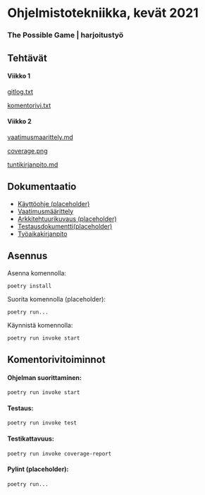 # Ohjelmistotekniikka, kevät 2021
### The Possible Game | harjoitustyö

## Tehtävät

#### Viikko 1

[gitlog.txt](https://github.com/TopiasHarjunpaa/ot-harjoitustyo/blob/main/laskarit/viikko1/gitlog.txt)

[komentorivi.txt](https://github.com/TopiasHarjunpaa/ot-harjoitustyo/blob/main/laskarit/viikko1/komentorivi.txt)

#### Viikko 2

[vaatimusmaarittely.md](https://github.com/TopiasHarjunpaa/ot-harjoitustyo/blob/main/dokumentaatio/vaatimusmaarittely.md)

[coverage.png](https://github.com/TopiasHarjunpaa/ot-harjoitustyo/blob/main/laskarit/viikko2/Coverage.png)

[tuntikirjanpito.md](https://github.com/TopiasHarjunpaa/ot-harjoitustyo/blob/main/dokumentaatio/tuntikirjanpito.md)

## Dokumentaatio

- [Käyttöohje (placeholder)]()
- [Vaatimusmäärittely](https://github.com/TopiasHarjunpaa/ot-harjoitustyo/blob/main/dokumentaatio/vaatimusmaarittely.md)
- [Arkkitehtuurikuvaus (placeholder)]()
- [Testausdokumentti(placeholder)]()
- [Työaikakirjanpito](https://github.com/TopiasHarjunpaa/ot-harjoitustyo/blob/main/dokumentaatio/tuntikirjanpito.md)

## Asennus

Asenna komennolla:

```
poetry install
```

Suorita komennolla (placeholder):

```
poetry run...
```

Käynnistä komennolla:

```
poetry run invoke start
```

## Komentorivitoiminnot

#### Ohjelman suorittaminen:

```
poetry run invoke start
```

#### Testaus:

```
poetry run invoke test
```

#### Testikattavuus:

```
poetry run invoke coverage-report
```

#### Pylint (placeholder):

```
poetry run...
```